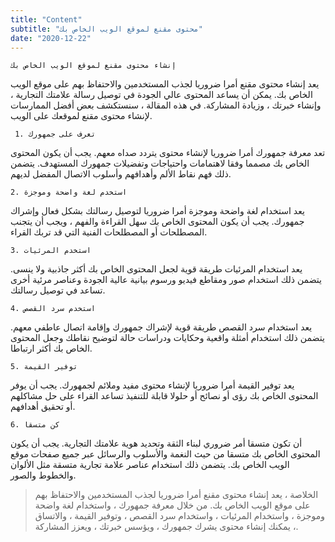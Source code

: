 ```yaml
---
title: "Content"
subtitle: "محتوى مقنع لموقع الويب الخاص بك"
date: "2020-12-22"
---
```

~~~
إنشاء محتوى مقنع لموقع الويب الخاص بك
~~~

يعد إنشاء محتوى مقنع أمرا ضروريا لجذب المستخدمين والاحتفاظ بهم على موقع الويب الخاص بك. يمكن أن يساعد المحتوى عالي الجودة في توصيل رسالة علامتك التجارية ، وإنشاء خبرتك ، وزيادة المشاركة. في هذه المقالة ، سنستكشف بعض أفضل الممارسات لإنشاء محتوى مقنع لموقعك على الويب.

~~~
 1. تعرف على جمهورك
~~~

تعد معرفة جمهورك أمرا ضروريا لإنشاء محتوى يتردد صداه معهم. يجب أن يكون المحتوى الخاص بك مصمما وفقا لاهتمامات واحتياجات وتفضيلات جمهورك المستهدف. يتضمن ذلك فهم نقاط الألم وأهدافهم وأسلوب الاتصال المفضل لديهم.

~~~
2. استخدم لغة واضحة وموجزة
~~~

يعد استخدام لغة واضحة وموجزة أمرا ضروريا لتوصيل رسالتك بشكل فعال وإشراك جمهورك. يجب أن يكون المحتوى الخاص بك سهل القراءة والفهم ، ويجب أن يتجنب المصطلحات أو المصطلحات الفنية التي قد تربك القراء.

~~~
3. استخدم المرئيات
~~~

يعد استخدام المرئيات طريقة قوية لجعل المحتوى الخاص بك أكثر جاذبية ولا ينسى. يتضمن ذلك استخدام صور ومقاطع فيديو ورسوم بيانية عالية الجودة وعناصر مرئية أخرى تساعد في توصيل رسالتك.

~~~
4. استخدم سرد القصص
~~~

يعد استخدام سرد القصص طريقة قوية لإشراك جمهورك وإقامة اتصال عاطفي معهم. يتضمن ذلك استخدام أمثلة واقعية وحكايات ودراسات حالة لتوضيح نقاطك وجعل المحتوى الخاص بك أكثر ارتباطا.

~~~
5. توفير القيمة
~~~

يعد توفير القيمة أمرا ضروريا لإنشاء محتوى مفيد وملائم لجمهورك. يجب أن يوفر المحتوى الخاص بك رؤى أو نصائح أو حلولا قابلة للتنفيذ تساعد القراء على حل مشاكلهم أو تحقيق أهدافهم.

~~~
6. كن متسقا
~~~

أن تكون متسقا أمر ضروري لبناء الثقة وتحديد هوية علامتك التجارية. يجب أن يكون المحتوى الخاص بك متسقا من حيث النغمة والأسلوب والرسائل عبر جميع صفحات موقع الويب الخاص بك. يتضمن ذلك استخدام عناصر علامة تجارية متسقة مثل الألوان والخطوط والصور.

> الخلاصة ، يعد إنشاء محتوى مقنع أمرا ضروريا لجذب المستخدمين والاحتفاظ بهم على موقع الويب الخاص بك. من خلال معرفة جمهورك ، واستخدام لغة واضحة وموجزة ، واستخدام المرئيات ، واستخدام سرد القصص ، وتوفير القيمة ، والاتساق ، يمكنك إنشاء محتوى يشرك جمهورك ، ويؤسس خبرتك ، ويعزز المشاركة.